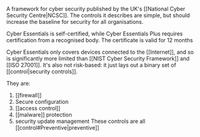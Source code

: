 A framework for cyber security published by the UK's [[National Cyber Security Centre|NCSC]]. The controls it describes are simple, but should increase the baseline for security for all organisations.

Cyber Essentials is self-certified, while Cyber Essentials Plus requires certification from a recognised body. The certificate is valid for 12 months

Cyber Essentials only covers devices connected to the [[Internet]], and so is significantly more limited than [[NIST Cyber Security Framework]] and [[ISO 27001]]. It's also not risk-based: it just lays out a binary set of [[control|security controls]].

They are:
1. [[firewall]]
2. Secure configuration
3. [[access control]]
4. [[malware]] protection
5. security update management
These controls are all [[control#Preventive|preventive]]
